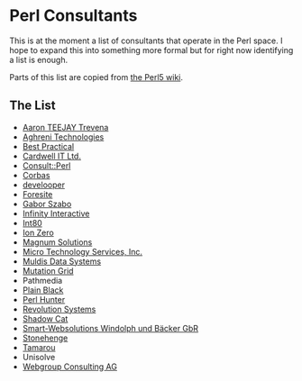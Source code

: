 # Perl Consultants

This is at the moment a list of consultants that operate in the Perl
space. I hope to expand this into something more formal but for right
now identifying a list is enough.

Parts of this list are copied from [the Perl5 wiki](https://www.socialtext.net/perl5/index.cgi?perl_businesses).

## The List


* [Aaron TEEJAY Trevena](https://www.socialtext.net/perl5/index.cgi?aaron_teejay_trevena)
* [Aghreni Technologies](http://www.aghreni.com/index.html)
* [Best Practical](http://bestpractical.com/)
* [Cardwell IT Ltd.](http://cardwellit.com/)
* [Consult::Perl](http://consult-perl.dk/)
* [Corbas](http://www.corbas.co.uk/)
* [develooper](http://develooper.com/)
* [Foresite](http://www.fsite.com/)
* [Gabor Szabo](https://www.socialtext.net/perl5/index.cgi?gabor_szabo)
* [Infinity Interactive](http://www.iinteractive.com/)
* [Int80](http://www.int80.biz/)
* [Ion Zero](http://www.ionzero.com/)
* [Magnum Solutions](http://mag-sol.com/)
* [Micro Technology Services, Inc.](http://www.mitsi.com/)
* [Muldis Data Systems](http://www.muldis.com/)
* [Mutation Grid](http://mutationgrid.com)
* Pathmedia
* [Plain Black](http://www.plainblack.com/)
* [Perl Hunter](http://PerlHunter.com)
* [Revolution Systems](http://www.revsys.com/)
* [Shadow Cat](http://www.shadowcat.co.uk/)
* [Smart-Websolutions Windolph und Bäcker GbR](http://www.smart-websolutions.de)
* [Stonehenge](http://www.stonehenge.com/)
* [Tamarou](http://tamarou.com/)
* Unisolve
* [Webgroup Consulting AG](http://webgroup.ch/)
